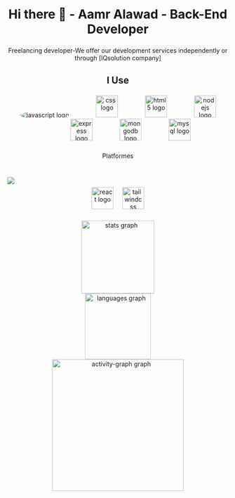 <h1 align="center">Hi there 👋 - Aamr Alawad - Back-End Developer</h1>

###

<p align="center">Freelancing developer-We offer our development services independently or through [IQsolution company]</p>

###

<h2 align="center">I Use</h2>

###

<div align="center">
  <img src="https://cdn.jsdelivr.net/gh/devicons/devicon/icons/javascript/javascript-plain.svg"  style="border-radius:50%;"  alt="javascript logo"  />
  <img width="54" />
  <img src="https://cdn.jsdelivr.net/gh/devicons/devicon/icons/css3/css3-original.svg" height="50" alt="css logo"  />
  <img width="54" />
  <img src="https://cdn.jsdelivr.net/gh/devicons/devicon/icons/html5/html5-original.svg" height="50" alt="html5 logo"  />
  <img width="54" />
  <img src="https://cdn.jsdelivr.net/gh/devicons/devicon/icons/nodejs/nodejs-plain-wordmark.svg" height="50" alt="nodejs logo"  />
  <img width="54" />
  <img src="https://cdn.jsdelivr.net/gh/devicons/devicon/icons/express/express-original.svg" height="50" alt="express logo"  />
  <img width="54" />
  <img src="https://cdn.jsdelivr.net/gh/devicons/devicon/icons/mongodb/mongodb-plain-wordmark.svg" height="50" alt="mongodb logo"  />
  <img width="54" />
  <img src="https://cdn.jsdelivr.net/gh/devicons/devicon/icons/mysql/mysql-original-wordmark.svg" height="50" alt="mysql logo"  />
</div>

###

<p align="center">Platformes</p>

###

<br clear="both">

<img align="left" src="https://visitor-badge.laobi.icu/badge?page_id=Aamr-IQsolution.Aamr-IQsolution&"  />

###

<div align="center">
  <img src="https://cdn.jsdelivr.net/gh/devicons/devicon/icons/react/react-original-wordmark.svg" height="50" alt="react logo"  />
  <img width="12" />
  <img src="https://cdn.jsdelivr.net/gh/devicons/devicon/icons/tailwindcss/tailwindcss-original-wordmark.svg" height="50" alt="tailwindcss logo"  />
</div>

###

<div align="center">
  <img src="https://github-readme-stats.vercel.app/api?username=Aamr-IQsolution&hide_title=false&hide_rank=false&show_icons=true&include_all_commits=true&count_private=true&disable_animations=false&theme=city_lights&locale=en&hide_border=false&order=1" height="166" alt="stats graph" /> <br>
  <img src="https://github-readme-stats.vercel.app/api/top-langs?username=Aamr-IQsolution&locale=en&hide_title=false&layout=compact&card_width=320&langs_count=5&theme=dracula&hide_border=false&order=2" height="150" alt="languages graph" /> <br>
  <img src="https://github-readme-activity-graph.vercel.app/graph?username=Aamr-IQsolution&radius=16&theme=redical&area=true&order=5&title_color=ECFF00&point=C6DCDF" height="300" alt="activity-graph graph"  />
</div>

###


